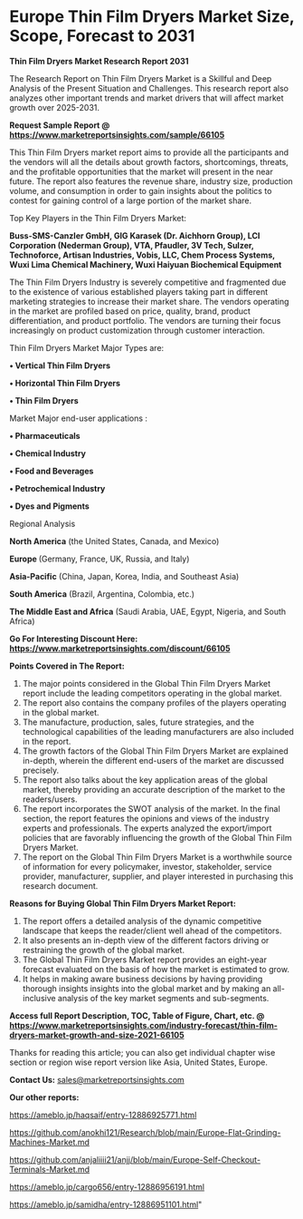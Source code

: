 # Europe Thin Film Dryers Market Size, Scope, Forecast to 2031

<strong>Thin Film Dryers Market Research Report 2031</strong>

The Research Report on Thin Film Dryers Market is a Skillful and Deep Analysis of the Present Situation and Challenges. This research report also analyzes other important trends and market drivers that will affect market growth over 2025-2031.

<strong>Request Sample Report @ <a href=https://www.marketreportsinsights.com/sample/66105>https://www.marketreportsinsights.com/sample/66105</a></strong>

This Thin Film Dryers market report aims to provide all the participants and the vendors will all the details about growth factors, shortcomings, threats, and the profitable opportunities that the market will present in the near future. The report also features the revenue share, industry size, production volume, and consumption in order to gain insights about the politics to contest for gaining control of a large portion of the market share.

Top Key Players in the Thin Film Dryers Market:

<strong>Buss-SMS-Canzler GmbH, GIG Karasek (Dr. Aichhorn Group), LCI Corporation (Nederman Group), VTA, Pfaudler, 3V Tech, Sulzer, Technoforce, Artisan Industries, Vobis, LLC, Chem Process Systems, Wuxi Lima Chemical Machinery, Wuxi Haiyuan Biochemical Equipment</strong>

The Thin Film Dryers Industry is severely competitive and fragmented due to the existence of various established players taking part in different marketing strategies to increase their market share. The vendors operating in the market are profiled based on price, quality, brand, product differentiation, and product portfolio. The vendors are turning their focus increasingly on product customization through customer interaction.

Thin Film Dryers Market Major Types are:

<strong>• Vertical Thin Film Dryers

• Horizontal Thin Film Dryers

• Thin Film Dryers</strong>

Market Major end-user applications :

<strong>• Pharmaceuticals

• Chemical Industry

• Food and Beverages

• Petrochemical Industry

• Dyes and Pigments</strong>

Regional Analysis

</u><strong><b>North America</b></strong> (the United States, Canada, and Mexico)

<strong><b>Europe </b></strong>(Germany, France, UK, Russia, and Italy)

<strong><b>Asia-Pacific</b></strong> (China, Japan, Korea, India, and Southeast Asia)

<strong><b>South America</b></strong> (Brazil, Argentina, Colombia, etc.)

<strong><b>The Middle East and Africa</b></strong> (Saudi Arabia, UAE, Egypt, Nigeria, and South Africa)

<strong>Go For Interesting Discount Here: <a href=https://www.marketreportsinsights.com/discount/66105>https://www.marketreportsinsights.com/discount/66105</a></strong>

<strong>Points Covered in The Report:</strong>
<ol>
  <li>The major points considered in the Global Thin Film Dryers Market report include the leading competitors operating in the global market.</li>
  <li>The report also contains the company profiles of the players operating in the global market.</li>
  <li>The manufacture, production, sales, future strategies, and the technological capabilities of the leading manufacturers are also included in the report.</li>
  <li>The growth factors of the Global Thin Film Dryers Market are explained in-depth, wherein the different end-users of the market are discussed precisely.</li>
  <li>The report also talks about the key application areas of the global market, thereby providing an accurate description of the market to the readers/users.</li>
  <li>The report incorporates the SWOT analysis of the market. In the final section, the report features the opinions and views of the industry experts and professionals. The experts analyzed the export/import policies that are favorably influencing the growth of the Global Thin Film Dryers Market.</li>
  <li>The report on the Global Thin Film Dryers Market is a worthwhile source of information for every policymaker, investor, stakeholder, service provider, manufacturer, supplier, and player interested in purchasing this research document.</li>
</ol>
<strong>Reasons for Buying Global Thin Film Dryers Market Report:</strong>

<ol>
  <li>The report offers a detailed analysis of the dynamic competitive landscape that keeps the reader/client well ahead of the competitors.</li>
  <li>It also presents an in-depth view of the different factors driving or restraining the growth of the global market.</li>
  <li>The Global Thin Film Dryers Market report provides an eight-year forecast evaluated on the basis of how the market is estimated to grow.</li>
  <li>It helps in making aware business decisions by having providing thorough insights insights into the global market and by making an all-inclusive analysis of the key market segments and sub-segments.</li>
</ol>
<strong>Access full Report Description, TOC, Table of Figure, Chart, etc. @ <a href=https://www.marketreportsinsights.com/industry-forecast/thin-film-dryers-market-growth-and-size-2021-66105>https://www.marketreportsinsights.com/industry-forecast/thin-film-dryers-market-growth-and-size-2021-66105</a></strong>


Thanks for reading this article; you can also get individual chapter wise section or region wise report version like Asia, United States, Europe.

<strong>Contact Us:</strong>
sales@marketreportsinsights.com

<strong>Our other reports:</strong>

<a href=https://ameblo.jp/haqsaif/entry-12886925771.html>https://ameblo.jp/haqsaif/entry-12886925771.html</a>

<a href=https://github.com/anokhi121/Research/blob/main/Europe-Flat-Grinding-Machines-Market.md>https://github.com/anokhi121/Research/blob/main/Europe-Flat-Grinding-Machines-Market.md</a>

<a href=https://github.com/anjaliiii21/anjj/blob/main/Europe-Self-Checkout-Terminals-Market.md>https://github.com/anjaliiii21/anjj/blob/main/Europe-Self-Checkout-Terminals-Market.md</a>

<a href=https://ameblo.jp/cargo656/entry-12886956191.html>https://ameblo.jp/cargo656/entry-12886956191.html</a>

<a href=https://ameblo.jp/samidha/entry-12886951101.html>https://ameblo.jp/samidha/entry-12886951101.html</a>"
